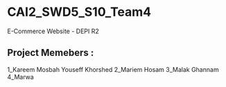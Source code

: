 # CAI2_SWD5_S10_Team4
E-Commerce Website - DEPI R2   
## Project Memebers :  
1_Kareem Mosbah Youseff Khorshed
2_Mariem Hosam 
3_Malak Ghannam
4_Marwa 
